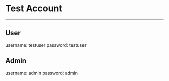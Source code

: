 # Test Account
---
## User
username: testuser
password: testuser

## Admin
username: admin
password: admin
